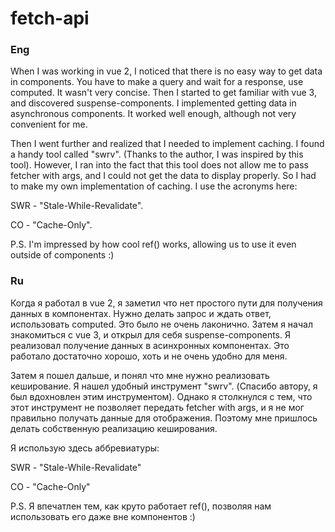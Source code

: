 # fetch-api

### Eng

When I was working in vue 2, I noticed that there is no easy way to get data in components.
You have to make a query and wait for a response, use computed. It wasn't very concise.
Then I started to get familiar with vue 3, and discovered suspense-components.
I implemented getting data in asynchronous components.
It worked well enough, although not very convenient for me.

Then I went further and realized that I needed to implement caching.
I found a handy tool called "swrv". (Thanks to the author, I was inspired by this tool).
However, I ran into the fact that this tool does not allow me to pass fetcher with args,
and I could not get the data to display properly. So I had to make my own implementation of caching.
I use the acronyms here:

SWR - "Stale-While-Revalidate".

CO - "Cache-Only".

P.S. I'm impressed by how cool ref() works, allowing us to use it even outside of components :)

### Ru

Когда я работал в vue 2, я заметил что нет простого пути для получения данных в компонентах. 
Нужно делать запрос и ждать ответ, использовать computed. Это было не очень лаконично. 
Затем я начал знакомиться с vue 3, и открыл для себя suspense-components. 
Я реализовал получение данных в асинхронных компонентах. 
Это работало достаточно хорошо, хоть и не очень удобно для меня. 

Затем я пошел дальше, и понял что мне нужно реализовать кеширование. 
Я нашел удобный инструмент "swrv". (Спасибо автору, я был вдохновлен этим инструментом).
Однако я столкнулся с тем, что этот инструмент не позволяет передать fetcher with args, 
и я не мог правильно получать данные для отображения. Поэтому мне пришлось делать собственную реализацию кеширования.

Я использую здесь аббревиатуры:

SWR - "Stale-While-Revalidate"

CO - "Cache-Only"

P.S. Я впечатлен тем, как круто работает ref(), позволяя нам использовать его даже вне компонентов :)
